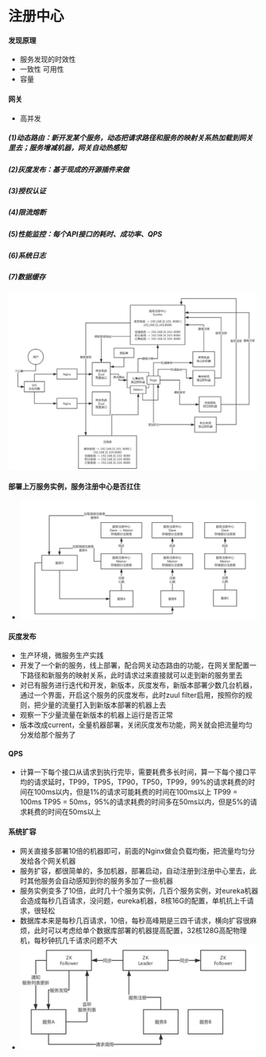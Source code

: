 # 注册中心

#### 发现原理
* 服务发现的时效性
* 一致性 可用性
* 容量

#### 网关
* 高并发

##### (1)动态路由：新开发某个服务，动态把请求路径和服务的映射关系热加载到网关里去；服务增减机器，网关自动热感知

##### (2)灰度发布：基于现成的开源插件来做

##### (3)授权认证

##### (4)限流熔断

##### (5)性能监控：每个API接口的耗时、成功率、QPS

##### (6)系统日志

##### (7)数据缓存
![-w1029](media/15702312195501/15703147316665.jpg)

#### 部署上万服务实例，服务注册中心是否扛住
* ![-w1068](media/15702312195501/15703153157450.jpg)

#### 灰度发布
* 生产环境，微服务生产实践
* 开发了一个新的服务，线上部署，配合网关动态路由的功能，在网关里配置一下路径和新服务的映射关系，此时请求过来直接就可以走到新的服务里去
* 对已有服务进行迭代和开发，新版本，灰度发布，新版本部署少数几台机器，通过一个界面，开启这个服务的灰度发布，此时zuul filter启用，按照你的规则，把少量的流量打入到新版本部署的机器上去
* 观察一下少量流量在新版本的机器上运行是否正常
* 版本改成current，全量机器部署，关闭灰度发布功能，网关就会把流量均匀分发给那个服务了

#### QPS
* 计算一下每个接口从请求到执行完毕，需要耗费多长时间，算一下每个接口平均的请求延时，TP99，TP95，TP90，TP50，TP99，99%的请求耗费的时间在100ms以内，但是1%的请求可能耗费的时间在100ms以上
TP99 = 100ms TP95 = 50ms，95%的请求耗费的时间多在50ms以内，但是5%的请求耗费的时间在50ms以上

#### 系统扩容
* 网关直接多部署10倍的机器即可，前面的Nginx做会负载均衡，把流量均匀分发给各个网关机器
* 服务扩容，都很简单的，多加机器，部署启动，自动注册到注册中心里去，此时其他服务会自动感知到你的服务多加了一些机器
* 服务实例变多了10倍，此时几十个服务实例，几百个服务实例，对eureka机器会造成每秒几百请求，没问题，eureka机器，8核16G的配置，单机抗上千请求，很轻松
* 数据库本来是每秒几百请求，10倍，每秒高峰期是三四千请求，横向扩容很麻烦，此时可以考虑给单个数据库部署的机器提高配置，32核128G高配物理机，每秒钟抗几千请求问题不大
* ![-w1024](media/15702312195501/15709229748579.jpg)
